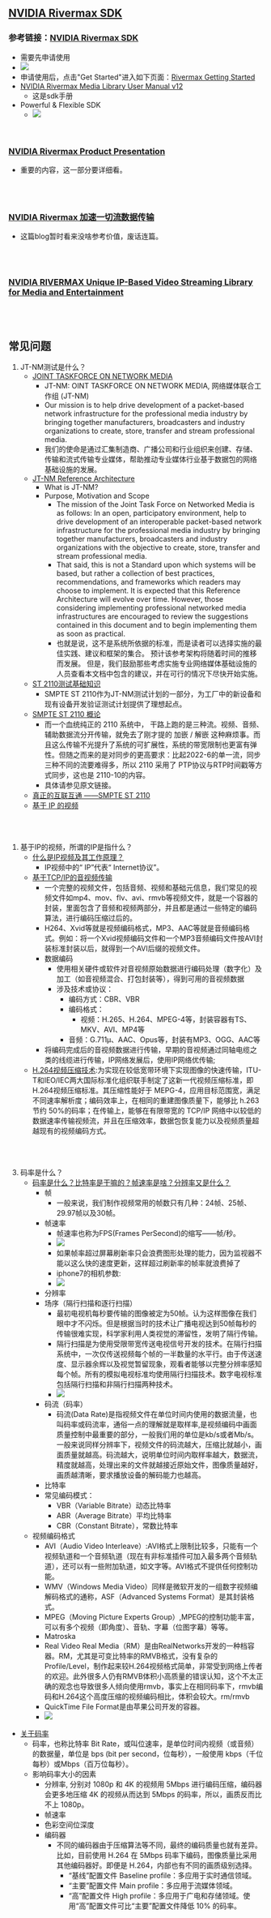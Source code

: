 ## [NVIDIA Rivermax SDK](https://developer.nvidia.com/networking/rivermax)

### 参考链接：[NVIDIA Rivermax SDK](https://developer.nvidia.com/networking/rivermax)
* 需要先申请使用
* ![](./images/rivermax_get_started.JPG)
* 申请使用后，点击"Get Started"进入如下页面：[Rivermax Getting Started](https://developer.nvidia.com/networking/rivermax-getting-started)
* [NVIDIA Rivermax Media Library User Manual v12](https://developer.download.nvidia.com/networking/secure/Rivermax-Linux-SDK/Installation-Package/Version-1.20.x/docs/Rivermax_Media_Library_User_Manual-v12.pdf?wTI_K5vfHKqZtabQb_rWDgRuFt_Krucg118ZZY15lDesvcRe3i-Azzv0_Uhu79mUOvp0ZJ6M6ZS-Rt6X0BuMnpOBpyaTqyhBpsACla4JCeleJJEEvZpK96y7iILCyl8eEjmsW2dJ--W1mM5jiUjfQJwKJwBj46VWUUF_EkZqzSo2tIj4wBQtrOAJqahr2yt2EICsEfPEd3Tjse_zmx7P95YAOZ7fAH9hqc_jGcvMUyR-f49dz_Jg&t=eyJscyI6ImdzZW8iLCJsc2QiOiJodHRwczovL3d3dy5nb29nbGUuY29tLmhrLyIsIm5jaWQiOiJzby1saW5rLTc1Mjk3OC12dDIwIn0=)
  * 这是sdk手册
* Powerful & Flexible SDK
  * ![](./images/Rivermax_SDK.jpg)


<br>

### [NVIDIA Rivermax Product Presentation](https://nvidia.highspot.com/items/5fae121e628ba212df8ac7d4?lfrm=srp.0#36)
  * 重要的内容，这一部分要详细看。


<br><br>

### [NVIDIA Rivermax 加速一切流数据传输](https://developer.nvidia.com/zh-cn/blog/streaming-everything-with-rivermax/)
* 这篇blog暂时看来没啥参考价值，废话连篇。

<br><br>

### [NVIDIA RIVERMAX Unique IP-Based Video Streaming Library for Media and Entertainment](https://developer.nvidia.com/sites/default/files/akamai/networking/rivermax/NVIDIA-Rivermax-Datasheet.pdf)


<br><br>

## 常见问题

1. JT-NM测试是什么？
   * [JOINT TASKFORCE ON NETWORK MEDIA](https://www.jt-nm.org/)
     * JT-NM: OINT TASKFORCE ON NETWORK MEDIA, 网络媒体联合工作组 (JT-NM)
     * Our mission is to help drive development of a packet-based network infrastructure for the professional media industry by bringing together manufacturers, broadcasters and industry organizations to create, store, transfer and stream professional media.
     * 我们的使命是通过汇集制造商、广播公司和行业组织来创建、存储、传输和流式传输专业媒体，帮助推动专业媒体行业基于数据包的网络基础设施的发展。
   * [JT-NM Reference Architecture](https://static.jt-nm.org/RA-1.0/JT-NMReferenceArchitecturev1.0%20150904%20FINAL.pdf)
     * What is JT-NM?
     * Purpose, Motivation and Scope
       * The mission of the Joint Task Force on Networked Media is as follows: In an open, participatory environment, help to drive development of an interoperable packet-based network infrastructure for the professional media industry by bringing together manufacturers, broadcasters and industry organizations with the objective to create, store, transfer and stream professional media.
       * That said, this is not a Standard upon which systems will be based, but rather a collection of best practices, recommendations, and frameworks which readers may choose to implement. It is expected that this Reference Architecture will evolve over time. However, those considering implementing professional networked media infrastructures are encouraged to review the suggestions contained in this document and to begin implementing them as soon as practical. 
       * 也就是说，这不是系统所依据的标准，而是读者可以选择实施的最佳实践、建议和框架的集合。 预计该参考架构将随着时间的推移而发展。 但是，我们鼓励那些考虑实施专业网络媒体基础设施的人员查看本文档中包含的建议，并在可行的情况下尽快开始实施。
   * [ST 2110测试基础知识](https://cloud.tencent.com/developer/article/1684226)
     * SMPTE ST 2110作为JT-NM测试计划的一部分，为工厂中的新设备和现有设备开发验证测试计划提供了理想起点。
   * [SMPTE ST 2110 概论](https://blog.csdn.net/Cidd0422/article/details/103331388)
     * 而一个血统纯正的 2110 系统中， 干路上跑的是三种流。视频、音频、辅助数据流分开传输，就免去了刚才提的 加嵌 / 解嵌 这种麻烦事。而且这么传输不光提升了系统的可扩展性，系统的带宽限制也更富有弹性。但随之而来的是对同步的更高要求：比起2022-6的单一流，同步三种不同的流要难得多，所以 2110 采用了 PTP协议与RTP时间戳等方式同步，这也是 2110-10的内容。
     * 具体请参见原文链接。
   * [真正的互联互通 ——SMPTE ST 2110](https://www.imaschina.com/article/54892.html)
   * [基于 IP 的视频](https://www.siemon.com/docs/default-source/china-library-by-tz/whitepaper/%E7%99%BD%E7%9A%AE%E4%B9%A6-%E5%9F%BA%E4%BA%8Eip%E7%9A%84%E8%A7%86%E9%A2%91(2004).pdf?sfvrsn=73458633_2)


<br><br>

1. 基于IP的视频，所谓的IP是指什么？
   * [什么是IP视频及其工作原理？](https://zh-cn.fmuser.net/content/?7456.html)
     * IP视频中的“ IP”代表“ Internet协议”。
   * [基于TCP/IP的音视频传输](https://van23li.github.io/2021/09/22/%E5%9F%BA%E4%BA%8ETCP-IP%E7%9A%84%E9%9F%B3%E8%A7%86%E9%A2%91%E4%BC%A0%E8%BE%93/)
     * 一个完整的视频文件，包括音频、视频和基础元信息，我们常见的视频文件如mp4、mov、flv、avi、rmvb等视频文件，就是一个容器的封装，里面包含了音频和视频两部分，并且都是通过一些特定的编码算法，进行编码压缩过后的。
     * H264、Xvid等就是视频编码格式，MP3、AAC等就是音频编码格式。例如：将一个Xvid视频编码文件和一个MP3音频编码文件按AVI封装标准封装以后，就得到一个AVI后缀的视频文件。
     * 数据编码
       * 使用相关硬件或软件对音视频原始数据进行编码处理（数字化）及加工（如音视频混合、打包封装等），得到可用的音视频数据
       * 涉及技术或协议：
            * 编码方式：CBR、VBR
            * 编码格式：
              * 视频：H.265、H.264、MPEG-4等，封装容器有TS、MKV、AVI、MP4等
            *   音频：G.711μ、AAC、Opus等，封装有MP3、OGG、AAC等
      * 将编码完成后的音视频数据进行传输，早期的音视频通过同轴电缆之类的线缆进行传输，IP网络发展后，使用IP网络优传输;
    * [H.264视频压缩技术](https://van23li.github.io/2021/09/22/%E5%9F%BA%E4%BA%8ETCP-IP%E7%9A%84%E9%9F%B3%E8%A7%86%E9%A2%91%E4%BC%A0%E8%BE%93/#3h264%E8%A7%86%E9%A2%91%E5%8E%8B%E7%BC%A9%E6%8A%80%E6%9C%AF):为实现在较低宽带环境下实现图像的快速传输，ITU-T和IEO/IEC两大国际标准化组织联手制定了这新一代视频压缩标准，即H.264视频压缩标准。其压缩性能好于 MEPG-4，应用目标范围宽，满足不同速率解析度；编码效率上，在相同的重建图像质量下，能够比 h.263 节约 50%的码率；在传输上，能够在有限带宽的 TCP/IP 网络中以较低的数据速率传输视频流，并且在压缩效率，数据包恢复能力以及视频质量超越现有的视频编码方式。


<br><br>

3. 码率是什么？
    * [码率是什么？比特率是干嘛的？帧速率是啥？分辨率又是什么？](https://zhuanlan.zhihu.com/p/75804693)
      * 帧
        * 一般来说，我们制作视频常用的帧数只有几种：24帧、25帧、29.97帧以及30帧。
      * 帧速率
        * 帧速率也称为FPS(Frames PerSecond)的缩写——帧/秒。
        * ![](./images/data_rate_fps_diff.jpg)
        * 如果帧率超过屏幕刷新率只会浪费图形处理的能力，因为监视器不能以这么快的速度更新，这样超过刷新率的帧率就浪费掉了
        * iphone7的相机参数:
        * ![](./images/data_rate_iphone7_cam_param.jpg)
      * 分辨率
      * 场序（隔行扫描和逐行扫描）
        * 最初电视机每秒要传输的图像被定为50帧。认为这样图像在我们眼中才不闪烁。但是根据当时的技术让广播电视达到50帧每秒的传输很难实现，科学家利用人类视觉的滞留性，发明了隔行传输。
        * 隔行扫描是为使用受限带宽传送电视信号开发的技术。在隔行扫描系统中，一次仅传送视频每个帧的一半数量的水平行。由于传送速度、显示器余辉以及视觉暂留现象，观看者能够以完整分辨率感知每个帧。所有的模拟电视标准均使用隔行扫描技术。数字电视标准包括隔行扫描和非隔行扫描两种技术。
        * ![](./images/data_rate_scan.jpg)
      * 码流（码率）
        * 码流(Data Rate)是指视频文件在单位时间内使用的数据流量，也叫码率或码流率，通俗一点的理解就是取样率,是视频编码中画面质量控制中最重要的部分，一般我们用的单位是kb/s或者Mb/s。一般来说同样分辨率下，视频文件的码流越大，压缩比就越小，画面质量就越高。码流越大，说明单位时间内取样率越大，数据流，精度就越高，处理出来的文件就越接近原始文件，图像质量越好，画质越清晰，要求播放设备的解码能力也越高。
      * 比特率
      * 常见编码模式：
        * VBR（Variable Bitrate）动态比特率
        * ABR（Average Bitrate）平均比特率
        * CBR（Constant Bitrate），常数比特率
    * 视频编码格式
      * AVI（Audio Video Interleave）:AVI格式上限制比较多，只能有一个视频轨道和一个音频轨道（现在有非标准插件可加入最多两个音频轨道），还可以有一些附加轨道，如文字等。AVI格式不提供任何控制功能。
      * WMV（Windows Media Video）同样是微软开发的一组数字视频编解码格式的通称，ASF（Advanced Systems Format）是其封装格式。
      * MPEG（Moving Picture Experts Group）,MPEG的控制功能丰富，可以有多个视频（即角度）、音轨、字幕（位图字幕）等等。
      * Matroska
      * Real Video Real Media（RM）是由RealNetworks开发的一种档容器。RM，尤其是可变比特率的RMVB格式，没有复杂的Profile/Level，制作起来较H.264视频格式简单，非常受到网络上传者的欢迎。此外很多人仍有RMVB体积小高质量的错误认知，这个不太正确的观念也导致很多人倾向使用rmvb，事实上在相同码率下，rmvb编码和H.264这个高度压缩的视频编码相比，体积会较大。rm/rmvb
      * QuickTime File Format是由苹果公司开发的容器。
      * ![](./images/data_rate_encoding_format.jpg)
  * [关于码率](https://blog.csdn.net/qq_41176800/article/details/110848678)
    * 码率，也称比特率 Bit Rate，或叫位速率，是单位时间内视频（或音频）的数据量，单位是 bps (bit per second，位每秒），一般使用 kbps（千位每秒）或Mbps（百万位每秒）。
    * 影响码率大小的因素
      * 分辨率, 分别对 1080p 和 4K 的视频用 5Mbps 进行编码压缩，编码器会更多地压缩 4K 的视频从而达到 5Mbps 的码率，所以，画质反而比不上 1080p。
      * 帧速率
      * 色彩空间位深度
      * 编码器
        * 不同的编码器由于压缩算法等不同，最终的编码质量也就有差异。比如，目前使用 H.264 在 5Mbps 码率下编码，图像质量比采用其他编码器好。即便是 H.264，内部也有不同的画质级别选择。
          * “基线”配置文件 Baseline profile：多应用于实时通信领域。
          * “主要”配置文件 Main profile：多应用于流媒体领域。
          * “高”配置文件 High profile：多应用于广电和存储领域。使用“高”配置文件可比“主要”配置文件降低 10% 的码率。


<br><br>


